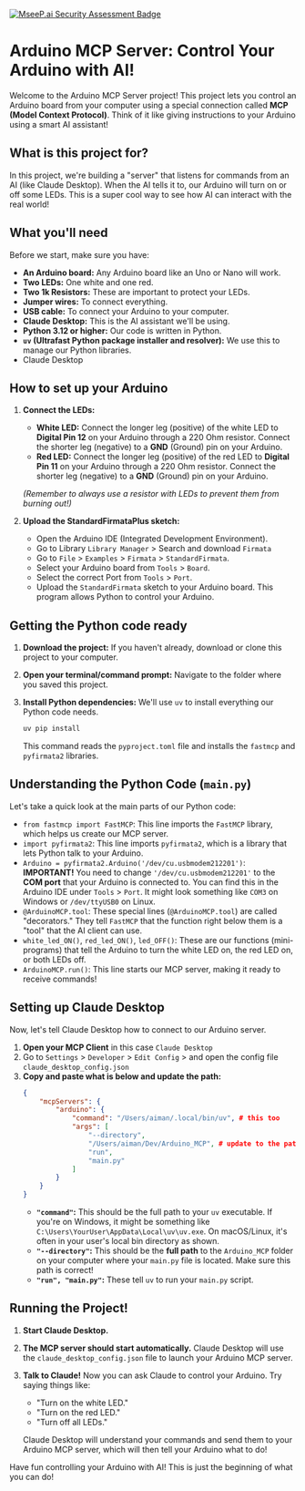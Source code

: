 [![MseeP.ai Security Assessment Badge](https://mseep.net/pr/aimanmadan-arduino-mcp-server-badge.png)](https://mseep.ai/app/aimanmadan-arduino-mcp-server)

# Arduino MCP Server: Control Your Arduino with AI!

Welcome to the Arduino MCP Server project! This project lets you control an Arduino board from your computer using a special connection called **MCP (Model Context Protocol)**. Think of it like giving instructions to your Arduino using a smart AI assistant!

## What is this project for?

In this project, we're building a "server" that listens for commands from an AI (like Claude Desktop). When the AI tells it to, our Arduino will turn on or off some LEDs. This is a super cool way to see how AI can interact with the real world!

## What you'll need

Before we start, make sure you have:

* **An Arduino board:** Any Arduino board like an Uno or Nano will work.
* **Two LEDs:** One white and one red.
* **Two 1k Resistors:** These are important to protect your LEDs.
* **Jumper wires:** To connect everything.
* **USB cable:** To connect your Arduino to your computer.
* **Claude Desktop:** This is the AI assistant we'll be using.
* **Python 3.12 or higher:** Our code is written in Python.
* **`uv` (Ultrafast Python package installer and resolver):** We use this to manage our Python libraries.
* Claude Desktop

## How to set up your Arduino

1.  **Connect the LEDs:**
    * **White LED:** Connect the longer leg (positive) of the white LED to **Digital Pin 12** on your Arduino through a 220 Ohm resistor. Connect the shorter leg (negative) to a **GND** (Ground) pin on your Arduino.
    * **Red LED:** Connect the longer leg (positive) of the red LED to **Digital Pin 11** on your Arduino through a 220 Ohm resistor. Connect the shorter leg (negative) to a **GND** (Ground) pin on your Arduino.

    *(Remember to always use a resistor with LEDs to prevent them from burning out!)*

2.  **Upload the StandardFirmataPlus sketch:**
    * Open the Arduino IDE (Integrated Development Environment).
    * Go to Library `Library Manager` > Search and download `Firmata` 
    * Go to `File` > `Examples` > `Firmata` > `StandardFirmata`.
    * Select your Arduino board from `Tools` > `Board`.
    * Select the correct Port from `Tools` > `Port`.
    * Upload the `StandardFirmata` sketch to your Arduino board. This program allows Python to control your Arduino.

## Getting the Python code ready

1.  **Download the project:** If you haven't already, download or clone this project to your computer.
2.  **Open your terminal/command prompt:** Navigate to the folder where you saved this project.
3.  **Install Python dependencies:** We'll use `uv` to install everything our Python code needs.


    ```bash
    uv pip install
    ```
    This command reads the `pyproject.toml` file and installs the `fastmcp` and `pyfirmata2` libraries.

## Understanding the Python Code (`main.py`)

Let's take a quick look at the main parts of our Python code:

* `from fastmcp import FastMCP`: This line imports the `FastMCP` library, which helps us create our MCP server.
* `import pyfirmata2`: This line imports `pyfirmata2`, which is a library that lets Python talk to your Arduino.
* `Arduino = pyfirmata2.Arduino('/dev/cu.usbmodem212201')`: **IMPORTANT!** You need to change `'/dev/cu.usbmodem212201'` to the **COM port** that your Arduino is connected to. You can find this in the Arduino IDE under `Tools` > `Port`. It might look something like `COM3` on Windows or `/dev/ttyUSB0` on Linux.
* `@ArduinoMCP.tool`: These special lines (`@ArduinoMCP.tool`) are called "decorators." They tell `FastMCP` that the function right below them is a "tool" that the AI client can use.
* `white_led_ON()`, `red_led_ON()`, `led_OFF()`: These are our functions (mini-programs) that tell the Arduino to turn the white LED on, the red LED on, or both LEDs off.
* `ArduinoMCP.run()`: This line starts our MCP server, making it ready to receive commands!

## Setting up Claude Desktop

Now, let's tell Claude Desktop how to connect to our Arduino server.

1.  **Open your MCP Client** in this case `Claude Desktop`
2.  Go to `Settings` > `Developer` > `Edit Config` > and open the config file `claude_desktop_config.json`
2.  **Copy and paste what is below and update the path:**
    ```json
    {
        "mcpServers": {
            "arduino": {
                "command": "/Users/aiman/.local/bin/uv", # this too
                "args": [
                    "--directory",
                    "/Users/aiman/Dev/Arduino_MCP", # update to the path 
                    "run",
                    "main.py"
                ]
            }
        }
    }
    ```
    * **`"command"`:** This should be the full path to your `uv` executable. If you're on Windows, it might be something like `C:\Users\YourUser\AppData\Local\uv\uv.exe`. On macOS/Linux, it's often in your user's local bin directory as shown.
    * **`"--directory"`:** This should be the **full path** to the `Arduino_MCP` folder on your computer where your `main.py` file is located. Make sure this path is correct!
    * **`"run", "main.py"`:** These tell `uv` to run your `main.py` script.

## Running the Project!

1.  **Start Claude Desktop.**
2.  **The MCP server should start automatically.** Claude Desktop will use the `claude_desktop_config.json` file to launch your Arduino MCP server. 
3.  **Talk to Claude!** Now you can ask Claude to control your Arduino. Try saying things like:
    * "Turn on the white LED."
    * "Turn on the red LED."
    * "Turn off all LEDs."

    Claude Desktop will understand your commands and send them to your Arduino MCP server, which will then tell your Arduino what to do!



Have fun controlling your Arduino with AI! This is just the beginning of what you can do!


